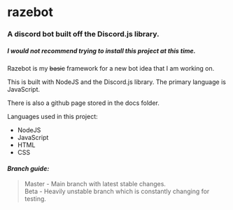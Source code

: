 # razebot
### A discord bot built off the Discord.js library.

##### *I would not recommend trying to install this project at this time.*


Razebot is my ~~basic~~ framework for a new bot idea that I am working on.

This is built with NodeJS and the Discord.js library.
The primary language is JavaScript.

There is also a github page stored in the docs folder.

Languages used in this project:
* NodeJS
* JavaScript
* HTML
* CSS

#### *Branch guide:*
> Master - Main branch with latest stable changes.   
> Beta - Heavily unstable branch which is constantly changing for testing.   
